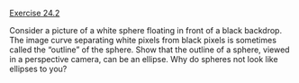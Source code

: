[Exercise 24.2](ex_2/)

Consider a picture of a white sphere floating in front of a black
backdrop. The image curve separating white pixels from black pixels is
sometimes called the “outline” of the sphere. Show that the outline of a
sphere, viewed in a perspective camera, can be an ellipse. Why do
spheres not look like ellipses to you?
